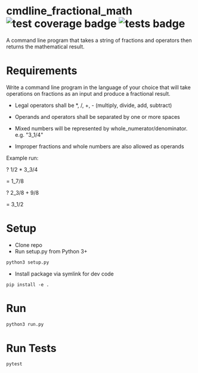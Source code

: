 # cmdline_fractional_math ![test coverage badge](https://img.shields.io/badge/test%20coverage-92%25-brightgreen) ![tests badge](https://img.shields.io/badge/tests-41%20passed%2C%200%20failed-brightgreen)
A command line program that takes a string of fractions and operators then returns the mathematical result.


# Requirements
Write a command line program in the language of your choice that will take operations on fractions as an input and produce a fractional result.

* Legal operators shall be *, /, +, - (multiply, divide, add, subtract)

* Operands and operators shall be separated by one or more spaces

* Mixed numbers will be represented by whole_numerator/denominator. e.g. "3_1/4"

* Improper fractions and whole numbers are also allowed as operands

Example run:

? 1/2 * 3_3/4

= 1_7/8

? 2_3/8 + 9/8

= 3_1/2

# Setup
* Clone repo
* Run setup.py from Python 3+
```python
python3 setup.py
```
* Install package via symlink for dev code
```
pip install -e .
```

# Run 
```python
python3 run.py
```

# Run Tests 
```
pytest
```
